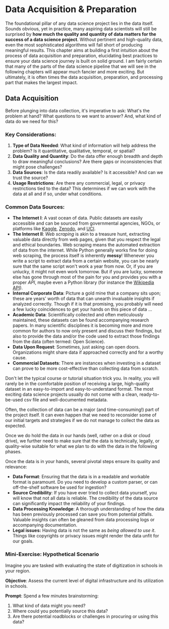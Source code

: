 # Data Acquisition & Preparation

The foundational pillar of any data science project lies in the data itself. Sounds obvious, yet in practice, many aspiring data scientists will still be surprised by **how much the quality and quantity of data matters for the success of a data science project**. Without pertinent and high-quality data, even the most sophisticated algorithms will fall short of producing meaningful results. This chapter aims at building a first intuition about the process of data acquisition and preparation, elucidating best practices to ensure your data science journey is built on solid ground. I am fairly certain that many of the parts of the data science pipeline that we will see in the following chapters will appear much fancier and more exciting. But ultimately, it is often times the data acquisition, preparation, and processing part that makes the largest impact. 

## Data Acquisition

Before plunging into data collection, it's imperative to ask: What's the problem at hand? What questions to we want to answer? And, what kind of data do we need for this?

### Key Considerations:

1. **Type of Data Needed**: What kind of information will help address the problem? Is it quantitative, qualitative, temporal, or spatial?
2. **Data Quality and Quantity**: Do the data offer enough breadth and depth to draw meaningful conclusions? Are there gaps or inconsistencies that might pose challenges?
3. **Data Sources**: Is the data readily available? Is it accessible? And can we trust the source?
4. **Usage Restrictions**: Are there any commercial, legal, or privacy restrictions tied to the data? This determines if we can work with the data at all and if so, under what conditions.

### Common Data Sources:

- **The Internet I**: A vast ocean of data. Public datasets are easily accessible and can be sourced from governmental agencies, NGOs, or platforms like [Kaggle](https://www.kaggle.com/), [Zenodo](https://zenodo.org/), and [UCI](https://archive.ics.uci.edu/).
- **The Internet II**: *Web scraping* is akin to a treasure hunt, extracting valuable data directly from web pages, given that you respect the legal and ethical boundaries.
  Web scraping means the automated extraction of data from the internet. While Python generally works fine for doing web scraping, the process itself is inherently **messy**! Whenever you write a script to extract data from a certain website, you can be nearly sure that the same script won't work a year from now. Or, if you are unlucky, it might not even work tomorrow.
  But if you are lucky, someone else has gone through most of the pain for you and provides you with a proper *API*, maybe even a Python library (for instance the [Wikipedia API](https://github.com/martin-majlis/Wikipedia-API)).
- **Internal Corporate Data**: Picture a gold mine that a company sits upon; these are years' worth of data that can unearth invaluable insights if analyzed correctly. Though if it is that promising, you probably will need a few lucky coincidences to get your hands on this piece of data ...
- **Academic Data**: Scientifically collected and often meticulously maintained, these datasets can be found accompanying research papers. In many scientific disciplines it is becoming more and more common for authors to now only present and discuss their findings, but also to provide the data and/or the code used to extract those findings from the data (often termed: Open Science).
- **Data Upon Request**: Sometimes, just asking can open doors. Organizations might share data if approached correctly and for a worthy cause.
- **Commercial Datasets**: There are instances when investing in a dataset can prove to be more cost-effective than collecting data from scratch.

Don't let the typical course or tutorial situation trick you. In reality, you will rarely be in the comfortable position of receiving a large, high-quality dataset in an easy-to-import and easy-to-understand format. The most exciting data science projects usually do not come with a clean, ready-to-be-used csv file and well-documented metadata. 

Often, the collection of data can be a major (and time-consuming!) part of the project itself. It can even happen that we need to reconsider some of our initial targets and strategies if we do not manage to collect the data as expected. 

Once we do hold the data in our hands (well, rather on a disk or cloud drive), we further need to make sure that the data is technically, legally, or quality-wise suitable for what we plan to do with the data in the following phases. 

Once the data is in your hands, several pivotal steps ensure its quality and relevance:

- **Data Format**: Ensuring that the data is in a readable and workable format is paramount. Do you need to develop a custom parser, or can off-the-shelf software be used for ingestion?
- **Source Credibility**: If you have ever tried to collect data yourself, you will know that not all data is reliable. The credibility of the data source can significantly impact the reliability of your findings.
- **Data Processing Knowledge**: A thorough understanding of how the data has been previously processed can save you from potential pitfalls. Valuable insights can often be gleaned from data processing logs or accompanying documentation.
- **Legal issues:** Having data is not the same as *being allowed to use it*. Things like copyrights or privacy issues might render the data unfit for our goals.

### **Mini-Exercise: Hypothetical Scenario**

Imagine you are tasked with evaluating the state of digitization in schools in your region.

**Objective**: Assess the current level of digital infrastructure and its utilization in schools.

**Prompt**: Spend a few minutes brainstorming:

1. What kind of data might you need?
2. Where could you potentially source this data?
3. Are there potential roadblocks or challenges in procuring or using this data?
